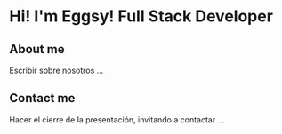 # Hi! I'm Eggsy! Full Stack Developer


## About me
Escribir sobre nosotros ...

## Contact me
Hacer el cierre de la presentación, invitando a contactar ...


